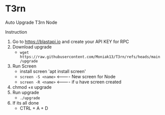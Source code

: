 # T3rn
Auto Upgrade T3rn Node

Instruction 

1. Go to https://blastapi.io and create your API KEY for RPC 
2. Download upgrade 
   - `wget https://raw.githubusercontent.com/Moniak13/T3rn/refs/heads/main/upgrade`
3. Run Screen
   - install screen 'apt install screen'
   - `screen -S <name>`    <---- New screen for Node
   - `screen -R <name>`    <---- if u have screen created
5. chmod +x upgrade
6. Run upgrade
   - `./upgrade`
7. If its all done 
   - CTRL + A + D

